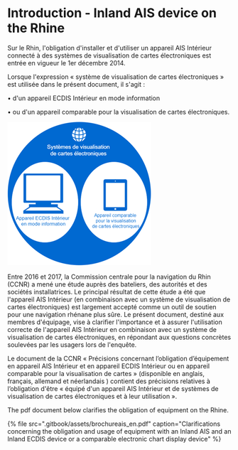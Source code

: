 # Introduction - Inland AIS device on the Rhine

Sur le Rhin, l'obligation d'installer et d'utiliser un appareil AIS Intérieur connecté à des systèmes de visualisation de cartes électroniques est entrée en vigueur le 1er décembre 2014.

Lorsque l'expression « système de visualisation de cartes électroniques » est utilisée dans le présent document, il s'agit :

•	d'un appareil ECDIS Intérieur en mode information

•	ou d'un appareil comparable pour la visualisation de cartes électroniques.



![](.gitbook/assets/image%20%283%29.png)

Entre 2016 et 2017, la Commission centrale pour la navigation du Rhin \(CCNR\) a mené une étude auprès des bateliers, des autorités et des sociétés installatrices. Le principal résultat de cette étude a été que l'appareil AIS Intérieur \(en combinaison avec un système de visualisation de cartes électroniques\) est largement accepté comme un outil de soutien pour une navigation rhénane plus sûre. Le présent document, destiné aux membres d'équipage, vise à clarifier l'importance et à assurer l'utilisation correcte de l'appareil AIS Intérieur en combinaison avec un système de visualisation de cartes électroniques, en répondant aux questions concrètes soulevées par les usagers lors de l'enquête.

Le document de la CCNR « Précisions concernant l’obligation d’équipement en appareil AIS Intérieur et en appareil ECDIS Intérieur ou en appareil comparable pour la visualisation de cartes » \(disponible en anglais, français, allemand et néerlandais \) contient des précisions relatives à l’obligation d'être « équipé d'un appareil AIS Intérieur et de systèmes de visualisation de cartes électroniques et à leur utilisation ».

The pdf document below clarifies the obligation of equipment on the Rhine.

{% file src=".gitbook/assets/brochureais\_en.pdf" caption="Clarifications concerning the obligation and usage of equipment with an Inland AIS and an Inland ECDIS device or a comparable electronic chart display device" %}




